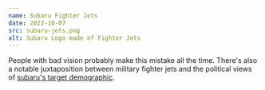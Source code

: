 ```yaml
---
name: Subaru Fighter Jets
date: 2022-10-07
src: subaru-jets.png
alt: Subaru Logo made of Fighter Jets
---
```


People with bad vision probably make this mistake all the time. There's also a notable juxtaposition between military fighter jets and the political views of [subaru's target demographic](http://www.slate.com/blogs/outward/2014/01/02/lesbians_and_subarus_why_do_lesbians_love_outbacks_and_foresters.html).
